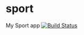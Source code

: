 sport
=====

My Sport app
[![Build Status](https://travis-ci.org/morozow/sport.svg?branch=master)](https://travis-ci.org/morozow/sport)
